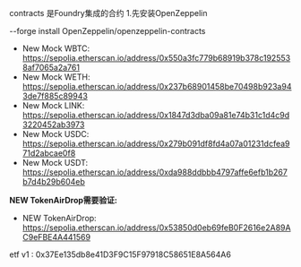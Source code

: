 contracts 是Foundry集成的合约
1.先安装OpenZeppelin 

--forge install OpenZeppelin/openzeppelin-contracts


- New Mock WBTC: https://sepolia.etherscan.io/address/0x550a3fc779b68919b378c1925538af7065a2a761
- New Mock WETH: https://sepolia.etherscan.io/address/0x237b68901458be70498b923a943de7f885c89943
- New Mock LINK: https://sepolia.etherscan.io/address/0x1847d3dba09a81e74b31c1d4c9d3220452ab3973
- New Mock USDC: https://sepolia.etherscan.io/address/0x279b091df8fd4a07a01231dcfea971d2abcae0f8
- New Mock USDT: https://sepolia.etherscan.io/address/0xda988ddbbb4797affe6efb1b267b7d4b29b604eb

**NEW TokenAirDrop需要验证:**
- NEW TokenAirDrop: https://sepolia.etherscan.io/address/0x53850d0eb69feB0F2616e2A89AC9eFBE4A441569



etf v1 : 0x37Ee135db8e41D3F9C15F97918C58651E8A564A6